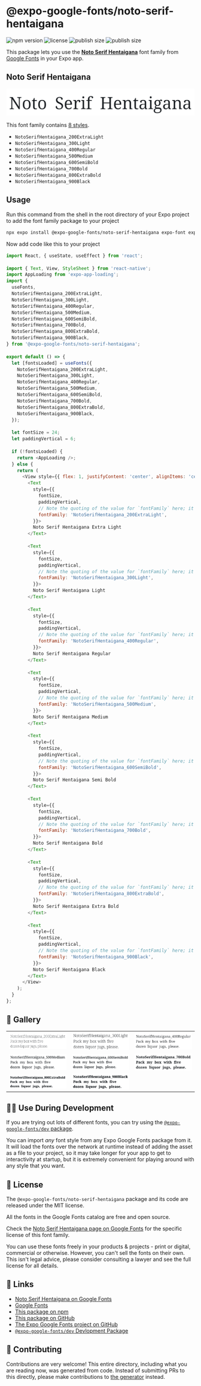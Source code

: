 # @expo-google-fonts/noto-serif-hentaigana

![npm version](https://flat.badgen.net/npm/v/@expo-google-fonts/noto-serif-hentaigana)
![license](https://flat.badgen.net/github/license/expo/google-fonts)
![publish size](https://flat.badgen.net/packagephobia/install/@expo-google-fonts/noto-serif-hentaigana)
![publish size](https://flat.badgen.net/packagephobia/publish/@expo-google-fonts/noto-serif-hentaigana)

This package lets you use the [**Noto Serif Hentaigana**](https://fonts.google.com/specimen/Noto+Serif+Hentaigana) font family from [Google Fonts](https://fonts.google.com/) in your Expo app.

## Noto Serif Hentaigana

![Noto Serif Hentaigana](./font-family.png)

This font family contains [8 styles](#-gallery).

- `NotoSerifHentaigana_200ExtraLight`
- `NotoSerifHentaigana_300Light`
- `NotoSerifHentaigana_400Regular`
- `NotoSerifHentaigana_500Medium`
- `NotoSerifHentaigana_600SemiBold`
- `NotoSerifHentaigana_700Bold`
- `NotoSerifHentaigana_800ExtraBold`
- `NotoSerifHentaigana_900Black`

## Usage

Run this command from the shell in the root directory of your Expo project to add the font family package to your project
```sh
npx expo install @expo-google-fonts/noto-serif-hentaigana expo-font expo-app-loading
```

Now add code like this to your project
```js
import React, { useState, useEffect } from 'react';

import { Text, View, StyleSheet } from 'react-native';
import AppLoading from 'expo-app-loading';
import {
  useFonts,
  NotoSerifHentaigana_200ExtraLight,
  NotoSerifHentaigana_300Light,
  NotoSerifHentaigana_400Regular,
  NotoSerifHentaigana_500Medium,
  NotoSerifHentaigana_600SemiBold,
  NotoSerifHentaigana_700Bold,
  NotoSerifHentaigana_800ExtraBold,
  NotoSerifHentaigana_900Black,
} from '@expo-google-fonts/noto-serif-hentaigana';

export default () => {
  let [fontsLoaded] = useFonts({
    NotoSerifHentaigana_200ExtraLight,
    NotoSerifHentaigana_300Light,
    NotoSerifHentaigana_400Regular,
    NotoSerifHentaigana_500Medium,
    NotoSerifHentaigana_600SemiBold,
    NotoSerifHentaigana_700Bold,
    NotoSerifHentaigana_800ExtraBold,
    NotoSerifHentaigana_900Black,
  });

  let fontSize = 24;
  let paddingVertical = 6;

  if (!fontsLoaded) {
    return <AppLoading />;
  } else {
    return (
      <View style={{ flex: 1, justifyContent: 'center', alignItems: 'center' }}>
        <Text
          style={{
            fontSize,
            paddingVertical,
            // Note the quoting of the value for `fontFamily` here; it expects a string!
            fontFamily: 'NotoSerifHentaigana_200ExtraLight',
          }}>
          Noto Serif Hentaigana Extra Light
        </Text>

        <Text
          style={{
            fontSize,
            paddingVertical,
            // Note the quoting of the value for `fontFamily` here; it expects a string!
            fontFamily: 'NotoSerifHentaigana_300Light',
          }}>
          Noto Serif Hentaigana Light
        </Text>

        <Text
          style={{
            fontSize,
            paddingVertical,
            // Note the quoting of the value for `fontFamily` here; it expects a string!
            fontFamily: 'NotoSerifHentaigana_400Regular',
          }}>
          Noto Serif Hentaigana Regular
        </Text>

        <Text
          style={{
            fontSize,
            paddingVertical,
            // Note the quoting of the value for `fontFamily` here; it expects a string!
            fontFamily: 'NotoSerifHentaigana_500Medium',
          }}>
          Noto Serif Hentaigana Medium
        </Text>

        <Text
          style={{
            fontSize,
            paddingVertical,
            // Note the quoting of the value for `fontFamily` here; it expects a string!
            fontFamily: 'NotoSerifHentaigana_600SemiBold',
          }}>
          Noto Serif Hentaigana Semi Bold
        </Text>

        <Text
          style={{
            fontSize,
            paddingVertical,
            // Note the quoting of the value for `fontFamily` here; it expects a string!
            fontFamily: 'NotoSerifHentaigana_700Bold',
          }}>
          Noto Serif Hentaigana Bold
        </Text>

        <Text
          style={{
            fontSize,
            paddingVertical,
            // Note the quoting of the value for `fontFamily` here; it expects a string!
            fontFamily: 'NotoSerifHentaigana_800ExtraBold',
          }}>
          Noto Serif Hentaigana Extra Bold
        </Text>

        <Text
          style={{
            fontSize,
            paddingVertical,
            // Note the quoting of the value for `fontFamily` here; it expects a string!
            fontFamily: 'NotoSerifHentaigana_900Black',
          }}>
          Noto Serif Hentaigana Black
        </Text>
      </View>
    );
  }
};

```

## 🔡 Gallery


||||
|-|-|-|
|![NotoSerifHentaigana_200ExtraLight](./NotoSerifHentaigana_200ExtraLight.ttf.png)|![NotoSerifHentaigana_300Light](./NotoSerifHentaigana_300Light.ttf.png)|![NotoSerifHentaigana_400Regular](./NotoSerifHentaigana_400Regular.ttf.png)||
|![NotoSerifHentaigana_500Medium](./NotoSerifHentaigana_500Medium.ttf.png)|![NotoSerifHentaigana_600SemiBold](./NotoSerifHentaigana_600SemiBold.ttf.png)|![NotoSerifHentaigana_700Bold](./NotoSerifHentaigana_700Bold.ttf.png)||
|![NotoSerifHentaigana_800ExtraBold](./NotoSerifHentaigana_800ExtraBold.ttf.png)|![NotoSerifHentaigana_900Black](./NotoSerifHentaigana_900Black.ttf.png)|||


## 👩‍💻 Use During Development

If you are trying out lots of different fonts, you can try using the [`@expo-google-fonts/dev` package](https://github.com/expo/google-fonts/tree/master/font-packages/dev#readme).

You can import *any* font style from any Expo Google Fonts package from it. It will load the fonts
over the network at runtime instead of adding the asset as a file to your project, so it may take longer
for your app to get to interactivity at startup, but it is extremely convenient
for playing around with any style that you want.

## 📖 License

The `@expo-google-fonts/noto-serif-hentaigana` package and its code are released under the MIT license.

All the fonts in the Google Fonts catalog are free and open source.

Check the [Noto Serif Hentaigana page on Google Fonts](https://fonts.google.com/specimen/Noto+Serif+Hentaigana) for the specific license of this font family.

You can use these fonts freely in your products & projects - print or digital, commercial or otherwise. However, you can't sell the fonts on their own. This isn't legal advice, please consider consulting a lawyer and see the full license for all details.

## 🔗 Links

- [Noto Serif Hentaigana on Google Fonts](https://fonts.google.com/specimen/Noto+Serif+Hentaigana)
- [Google Fonts](https://fonts.google.com/)
- [This package on npm](https://www.npmjs.com/package/@expo-google-fonts/noto-serif-hentaigana)
- [This package on GitHub](https://github.com/expo/google-fonts/tree/master/font-packages/noto-serif-hentaigana)
- [The Expo Google Fonts project on GitHub](https://github.com/expo/google-fonts)
- [`@expo-google-fonts/dev` Devlopment Package](https://github.com/expo/google-fonts/tree/master/font-packages/dev)

## 🤝 Contributing

Contributions are very welcome! This entire directory, including what you are reading now, was generated from code. Instead of submitting PRs to this directly, please make contributions to [the generator](https://github.com/expo/google-fonts/tree/master/packages/generator) instead.
